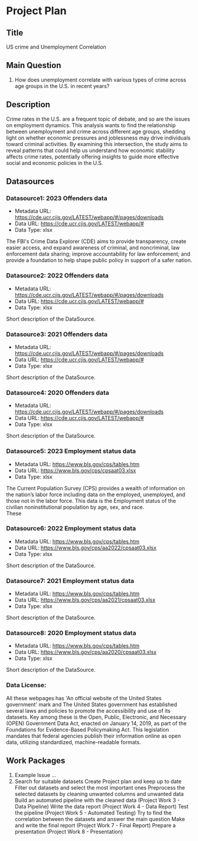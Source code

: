 # Project Plan

## Title
<!-- Give your project a short title. -->
US crime and Unemployment Correlation

## Main Question

<!-- Think about one main question you want to answer based on the data. -->
1. How does unemployment correlate with various types of crime across age groups in the U.S. in recent years?

## Description

Crime rates in the U.S. are a frequent topic of debate, and so are the issues on employment dynamics. 
This analysis wants to find the relationship between unemployment and crime across different age groups, 
shedding light on whether economic pressures and joblessness may drive individuals toward criminal activities. 
By examining this intersection, the study aims to reveal patterns that could help us understand how economic stability affects crime rates, 
potentially offering insights to guide more effective social and economic policies in the U.S.


## Datasources

<!-- Describe each datasources you plan to use in a section. Use the prefic "DatasourceX" where X is the id of the datasource. -->

### Datasource1: 2023 Offenders data
* Metadata URL: https://cde.ucr.cjis.gov/LATEST/webapp/#/pages/downloads
* Data URL: https://cde.ucr.cjis.gov/LATEST/webapp/#
* Data Type: xlsx

The FBI's Crime Data Explorer (CDE) aims to provide transparency, create easier access, and expand awareness of criminal, 
and noncriminal, law enforcement data sharing; improve accountability for law enforcement; and provide a foundation to help 
shape public policy in support of a safer nation.

### Datasource2: 2022 Offenders data
* Metadata URL: https://cde.ucr.cjis.gov/LATEST/webapp/#/pages/downloads
* Data URL: https://cde.ucr.cjis.gov/LATEST/webapp/#
* Data Type: xlsx

Short description of the DataSource.

### Datasource3: 2021 Offenders data
* Metadata URL: https://cde.ucr.cjis.gov/LATEST/webapp/#/pages/downloads
* Data URL: https://cde.ucr.cjis.gov/LATEST/webapp/#
* Data Type: xlsx

Short description of the DataSource.

### Datasource4: 2020 Offenders data
* Metadata URL: https://cde.ucr.cjis.gov/LATEST/webapp/#/pages/downloads
* Data URL: https://cde.ucr.cjis.gov/LATEST/webapp/#
* Data Type: xlsx

Short description of the DataSource.

### Datasource5: 2023 Employment status data
* Metadata URL: https://www.bls.gov/cps/tables.htm
* Data URL: https://www.bls.gov/cps/cpsaat03.xlsx
* Data Type: xlsx

The Current Population Survey (CPS) provides a wealth of information on the nation’s labor force including data on the employed, 
unemployed, and those not in the labor force. This data is the Employment status of the civilian noninstitutional population by age, sex, and race.  
These 

### Datasource6: 2022 Employment status data
* Metadata URL: https://www.bls.gov/cps/tables.htm
* Data URL: https://www.bls.gov/cps/aa2022/cpsaat03.xlsx
* Data Type: xlsx

Short description of the DataSource.

### Datasource7: 2021 Employment status data
* Metadata URL: https://www.bls.gov/cps/tables.htm
* Data URL: https://www.bls.gov/cps/aa2021/cpsaat03.xlsx
* Data Type: xlsx

Short description of the DataSource.

### Datasource8: 2020 Employment status data
* Metadata URL: https://www.bls.gov/cps/tables.htm
* Data URL: https://www.bls.gov/cps/aa2020/cpsaat03.xlsx
* Data Type: xlsx

Short description of the DataSource.  
  
  
### Data License: 
All these webpages has 'An official website of the United States government' mark and The United States government has established several 
laws and policies to promote the accessibility and use of its datasets. Key among these is the Open, Public, Electronic, and 
Necessary (OPEN) Government Data Act, enacted on January 14, 2019, as part of the Foundations for Evidence-Based Policymaking Act. 
This legislation mandates that federal agencies publish their information online as open data, utilizing standardized, machine-readable formats.

## Work Packages

<!-- List of work packages ordered sequentially, each pointing to an issue with more details. -->

1. Example Issue ...
2. 
    Search for suitable datasets
    Create Project plan and keep up to date
    Filter out datasets and select the most important ones
    Preprocess the selected datasets by cleaning unwanted columns and unwanted data
    Build an automated pipeline with the cleaned data (Project Work 3 - Data Pipeline)
    Write the data report (Project Work 4 - Data Report)
    Test the pipeline (Project Work 5 - Automated Testing)
    Try to find the correlation between the datasets and answer the main question
    Make and write the final report (Project Work 7 - Final Report)
    Prepare a presentation (Project Work 8 - Presentation)
